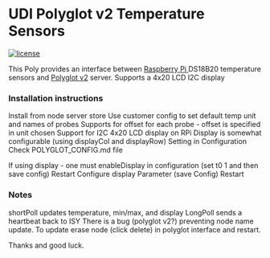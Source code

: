 # UDI Polyglot v2 Temperature Sensors 

[![license](https://img.shields.io/github/license/mashape/apistatus.svg)](https://github.com/Panda88CO/UDI-RPITempSensors/LICENSE)

This Poly provides an interface between [Raspberry Pi ](https://www.raspberrypi.org/documentation/usage/gpio-plus-and-raspi2/) DS18B20 temperature sensors and [Polyglot v2](https://github.com/UniversalDevicesInc/polyglot-v2) server.
Supports a 4x20 LCD I2C display 

### Installation instructions
Install from node server store 
Use customer config to set default temp unit and names of probes
Supports for offset for each probe - offset is specified in unit chosen 
Support for I2C 4x20 LCD display on RPi
Display is somewhat configurable (using displayCol and displayRow)
Setting in Configuration  
Check POLYGLOT_CONFIG.md file 

If using display - one must enableDisplay in configuration (set t0 1 and then save config)
Restart
Configure display Parameter (save Config)
Restart 


### Notes
shortPoll updates temperature, min/max, and display
LongPoll sends a heartbeat back to ISY
There is a bug (polyglot v2?) preventing node name update.  To update erase node (click delete) in polyglot interface and restart.   

Thanks and good luck.

